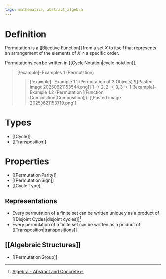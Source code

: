 ```yaml
---
tags: mathematics, abstract_algebra
---
```


# Definition

Permutation is a [[Bijective Function]] from a set $X$ to itself that represents an arrangement of the elements of $X$ in a specific order.

Permutations can be written in [[Cycle Notation|cycle notation]].

> [!example]- Examples 1 (Permutation)
> > [!example]- Example 1.1 (Permutation of $3$ Objects)
> ![[Pasted image 20250621153544.png]]
> $1 \rightarrow 2, 2 \rightarrow 3, 3 \rightarrow 1$
> > [!example]- Example 1.2 (Permutation [[Function Composition|Composition]])
> ![[Pasted image 20250621153719.png]]

# Types

- [[Cycle]]
- [[Transposition]]

# Properties

- [[Permutation Parity]]
- [[Permutation Sign]]
- [[Cycle Type]]

## Representations
- Every permutation of a finite set can be written uniquely as a product of [[Disjoint Cycles|disjoint cycles]][^1]
- Every permutation of a finite set can be written as a product of [[Transposition|transpositions]]

## [[Algebraic Structures]]
- [[Permutation Group]]

[^1]: [Algebra - Abstract and Concrete](zotero://open-pdf/library/items/IQ3GJ7PV?page=34)